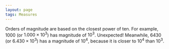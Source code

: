 ```yaml
---
layout: page
tags: Measures
---
```


Orders of magnitude are based on the closest power of ten. For example, 1000 (or $1.000\times 10^{3}$) has magnitude of $10^{3}$. Unexpected! Meanwhile, 6430 (or $6.430\times 10^{3}$) has a magnitude of $10^{4}$, because it is closer to $10^4$ than $10^{3}$.